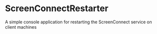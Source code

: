 # ScreenConnectRestarter
A simple console application for restarting the ScreenConnect service on client machines

